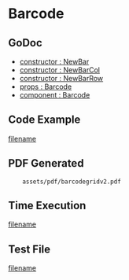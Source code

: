 # Barcode

## GoDoc
* [constructor : NewBar](https://pkg.go.dev/github.com/johnfercher/maroto/v2/pkg/components/code#NewBar)
* [constructor : NewBarCol](https://pkg.go.dev/github.com/johnfercher/maroto/v2/pkg/components/code#NewBarCol)
* [constructor : NewBarRow](https://pkg.go.dev/github.com/johnfercher/maroto/v2/pkg/components/code#NewBarRow)
* [props : Barcode](https://pkg.go.dev/github.com/johnfercher/maroto/v2/pkg/props#Barcode)
* [component : Barcode](https://pkg.go.dev/github.com/johnfercher/maroto/v2/pkg/components/code#Barcode)

## Code Example
[filename](../../assets/examples/barcodegrid/v2/main.go  ':include :type=code')

## PDF Generated
```pdf
	assets/pdf/barcodegridv2.pdf
```

## Time Execution
[filename](../../assets/text/barcodegridv2.txt  ':include :type=code')

## Test File
[filename](https://raw.githubusercontent.com/johnfercher/maroto/master/test/maroto/examples/barcodegrid.json  ':include :type=code')